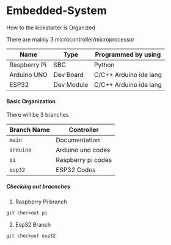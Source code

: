 # Embedded-System

How to the kickstarter is Organized

There are mainly 3 microcontroller/microprocessor

| Name         | Type       | Programmed by using    |
| ------------ | ---------- | ---------------------- |
| Raspberry Pi | SBC        | Python                 |
| Arduino UNO  | Dev Board  | C/C++ Arduino ide lang |
| ESP32        | Dev Module | C/C++ Arduino ide lang |

#### Basic Organization

There will be 3 branches

| Branch Name | Controller         |
| ----------- | ------------------ |
| `main`      | Documentation      |
| `arduino`   | Arduino uno codes  |
| `pi`        | Raspberry pi codes |
| `esp32`     | ESP32 Codes        |

##### Checking out bracnches

1. Raspberry Pi branch

```bash
git checkout pi
```

2. Esp32 Branch

```bash
git checkout esp32
```
